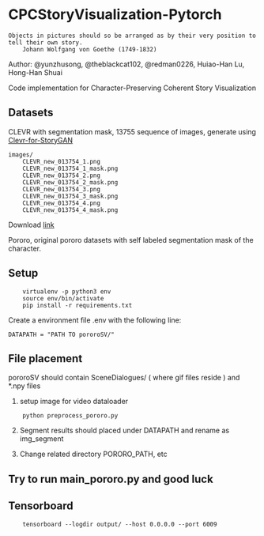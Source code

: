 # CPCStoryVisualization-Pytorch
```
Objects in pictures should so be arranged as by their very position to tell their own story.
    Johann Wolfgang von Goethe (1749-1832)
```

Author: @yunzhusong, @theblackcat102, @redman0226, Huiao-Han Lu, Hong-Han Shuai


Code implementation for Character-Preserving Coherent Story Visualization


## Datasets

CLEVR with segmentation mask, 13755 sequence of images, generate using [Clevr-for-StoryGAN](https://github.com/theblackcat102/Clevr-for-StoryGAN)

```
images/
    CLEVR_new_013754_1.png
    CLEVR_new_013754_1_mask.png
    CLEVR_new_013754_2.png
    CLEVR_new_013754_2_mask.png
    CLEVR_new_013754_3.png
    CLEVR_new_013754_3_mask.png
    CLEVR_new_013754_4.png
    CLEVR_new_013754_4_mask.png
```

Download [link](https://drive.google.com/drive/folders/1zRT5TCpHTzY32v0YTi9n9-L4c0md0CAK?usp=sharing)

Pororo, original pororo datasets with self labeled segmentation mask of the character.


## Setup

```
    virtualenv -p python3 env
    source env/bin/activate
    pip install -r requirements.txt
```


Create a environment file .env with the following line:

```
DATAPATH = "PATH TO pororoSV/"
```

## File placement 

pororoSV should contain SceneDialogues/  ( where gif files reside ) and *.npy files

1. setup image for video dataloader

```
    python preprocess_pororo.py
```

2. Segment results should placed under DATAPATH and rename as img_segment 



3. Change related directory PORORO_PATH, etc


## Try to run main_pororo.py and good luck

## Tensorboard

```
    tensorboard --logdir output/ --host 0.0.0.0 --port 6009
```





